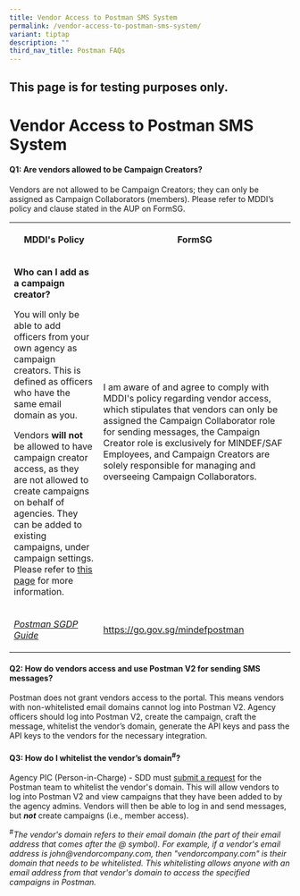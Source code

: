 ```yaml
---
title: Vendor Access to Postman SMS System
permalink: /vendor-access-to-postman-sms-system/
variant: tiptap
description: ""
third_nav_title: Postman FAQs
---
```

<h2>This page is for testing purposes only.</h2>
<h1><strong>Vendor Access to Postman SMS System</strong></h1>
<h4>Q1: Are vendors allowed to be Campaign Creators?</h4>
<p>Vendors are not allowed to be Campaign Creators; they can only be assigned
as Campaign Collaborators (members). Please refer to MDDI’s policy and
clause stated in the AUP on FormSG.</p>
<table style="minWidth: 50px">
<colgroup>
<col>
<col>
</colgroup>
<tbody>
<tr>
<th rowspan="1" colspan="1">
<p>MDDI's Policy</p>
</th>
<th rowspan="1" colspan="1">
<p>FormSG</p>
</th>
</tr>
<tr>
<td rowspan="1" colspan="1">
<p><strong>Who can I add as a campaign creator?</strong>
</p>
<p>You will only be able to add officers from your own agency as campaign
creators. This is defined as officers who have the same email domain as
you.</p>
<p></p>
<p>Vendors <strong>will not</strong> be allowed to have campaign creator access,
as they are not allowed to create campaigns on behalf of agencies. They
can be added to existing campaigns, under campaign settings. Please refer
to <a href="https://postman-v2.guides.gov.sg/postman-v2-admin-portal-for-api-users-mop/campaign-settings#settings-members" rel="noopener" target="_blank"><u>this page</u></a> for
more information.</p>
<p></p>
</td>
<td rowspan="1" colspan="1">
<p>I am aware of and agree to comply with MDDI's policy regarding vendor
access, which stipulates that vendors can only be assigned the Campaign
Collaborator role for sending messages, the Campaign Creator role is exclusively
for MINDEF/SAF Employees, and Campaign Creators are solely responsible
for managing and overseeing Campaign Collaborators.</p>
</td>
</tr>
<tr>
<td rowspan="1" colspan="1">
<p><em><a href="https://docs.developer.tech.gov.sg/docs/postman-sgdp-guide/campaign-create-access" rel="noopener nofollow" target="_blank">Postman SGDP Guide</a></em>
</p>
</td>
<td rowspan="1" colspan="1">
<p><a href="https://go.gov.sg/mindefpostman" rel="noopener noreferrer nofollow" target="_blank">https://go.gov.sg/mindefpostman</a>
</p>
</td>
</tr>
</tbody>
</table>
<h4>Q2: How do vendors access and use Postman V2 for sending SMS messages?</h4>
<p>Postman does not grant vendors access to the portal. This means vendors
with non-whitelisted email domains cannot log into Postman V2. Agency officers
should log into Postman V2, create the campaign, craft the message, whitelist
the vendor’s domain, generate the API keys and pass the API keys to the
vendors for the necessary integration.</p>
<h4>Q3: How do I whitelist the vendor’s domain<sup>#</sup>?</h4>
<p>Agency PIC (Person-in-Charge) - SDD must <a href="https://form.gov.sg/657025a2d2bd350012c82eb0" rel="noopener nofollow" target="_blank">submit a request</a> for
the Postman team to whitelist the vendor's domain. This will allow vendors
to log into Postman V2 and view campaigns that they have been added to
by the agency admins. Vendors will then be able to log in and send messages,
but <strong><em>not</em></strong> create campaigns (i.e., member access).</p>
<p><sup>#</sup><em>The vendor's domain refers to their email domain (the part of their email address that comes after the @ symbol). For example, if a vendor's email address is john@vendorcompany.com, then "vendorcompany.com" is their domain that needs to be whitelisted. This whitelisting allows anyone with an email address from that vendor's domain to access the specified campaigns in Postman.</em>
</p>
<p></p>
<p></p>